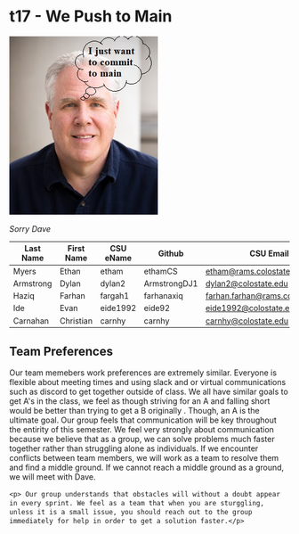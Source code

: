 # t17 - We Push to Main
<p>
    <img src="/team/images/daveMeme.jpg?raw=true" alt>
</p>
<p>
    <em>Sorry Dave</em>
</p>

| Last Name | First Name | CSU eName | Github | CSU Email |
|---|---|---|---|---|
|Myers|Ethan|etham|ethamCS|etham@rams.colostate.edu|
|Armstrong|Dylan|dylan2|ArmstrongDJ1|dylan2@colostate.edu|
|Haziq|Farhan|fargah1|farhanaxiq|farhan.farhan@rams.colostate.edu|
|Ide|Evan|eide1992|eide92|eide1992@colostate.edu|
| Carnahan | Christian | carnhy | carnhy | carnhy@colostate.edu |

<div> 
<h2> Team Preferences </h2> 
    <p>Our team memebers work preferences are extremely similar. Everyone is flexible about meeting times and using slack and or virtual communications such as discord to get together outside of class. We all have similar goals to get A's in the class, we feel as though striving for an A and falling short would be better than trying to get a B originally . Though, an A is the ultimate goal. Our group feels that communication will be key throughout the entirity of this semester. We feel very strongly about communication because we believe that as a group, we can solve problems much faster together rather than struggling alone as individuals. If we encounter conflicts between team members, we will work as a team to resolve them and find a middle ground. If we cannot reach a middle ground as a ground, we will meet with Dave.</p>
    
    <p> Our group understands that obstacles will without a doubt appear in every sprint. We feel as a team that when you are sturggling, unless it is a small issue, you should reach out to the group immediately for help in order to get a solution faster.</p>

</div>

